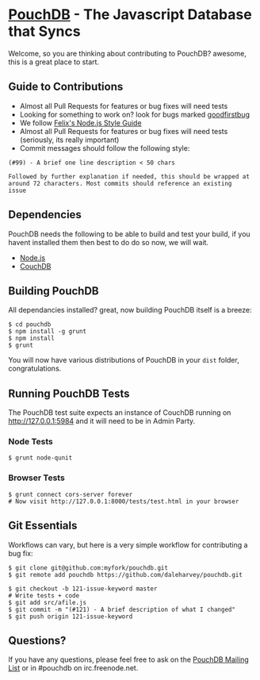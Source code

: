 [PouchDB](http://pouchdb.com/) - The Javascript Database that Syncs
==================================================

Welcome, so you are thinking about contributing to PouchDB? awesome, this is a great place to start.

Guide to Contributions
--------------------------------------

  * Almost all Pull Requests for features or bug fixes will need tests
  * Looking for something to work on? look for bugs marked [goodfirstbug](https://github.com/daleharvey/pouchdb/issues?labels=goodfirstbug&page=1&state=open)
  * We follow [Felix's Node.js Style Guide](http://nodeguide.com/style.html)
  * Almost all Pull Requests for features or bug fixes will need tests (seriously, its really important)
  * Commit messages should follow the following style:

```
(#99) - A brief one line description < 50 chars

Followed by further explanation if needed, this should be wrapped at
around 72 characters. Most commits should reference an existing
issue
```

Dependencies
--------------------------------------

PouchDB needs the following to be able to build and test your build, if you havent installed them then best to do do so now, we will wait.

  * [Node.js](http://nodejs.org/)
  * [CouchDB](http://couchdb.apache.org/)

Building PouchDB
--------------------------------------

All dependancies installed? great, now building PouchDB itself is a breeze:

    $ cd pouchdb
    $ npm install -g grunt
    $ npm install
    $ grunt

You will now have various distributions of PouchDB in your `dist` folder, congratulations.

Running PouchDB Tests
--------------------------------------

The PouchDB test suite expects an instance of CouchDB running on http://127.0.0.1:5984 and it will need to be in Admin Party.

### Node Tests

    $ grunt node-qunit

### Browser Tests

    $ grunt connect cors-server forever
    # Now visit http://127.0.0.1:8000/tests/test.html in your browser

Git Essentials
--------------------------------------

Workflows can vary, but here is a very simple workflow for contributing a bug fix:

    $ git clone git@github.com:myfork/pouchdb.git
    $ git remote add pouchdb https://github.com/daleharvey/pouchdb.git

    $ git checkout -b 121-issue-keyword master
    # Write tests + code
    $ git add src/afile.js
    $ git commit -m "(#121) - A brief description of what I changed"
    $ git push origin 121-issue-keyword

Questions?
----------

If you have any questions, please feel free to ask on the
[PouchDB Mailing List](https://groups.google.com/forum/#!forum/pouchdb) or in #pouchdb on irc.freenode.net.
